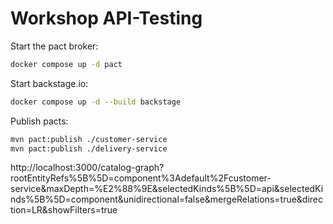 # Workshop API-Testing

Start the pact broker:

```sh
docker compose up -d pact
```

Start backstage.io:

```sh
docker compose up -d --build backstage
```

Publish pacts:

```sh
mvn pact:publish ./customer-service
mvn pact:publish ./delivery-service
```


http://localhost:3000/catalog-graph?rootEntityRefs%5B%5D=component%3Adefault%2Fcustomer-service&maxDepth=%E2%88%9E&selectedKinds%5B%5D=api&selectedKinds%5B%5D=component&unidirectional=false&mergeRelations=true&direction=LR&showFilters=true
